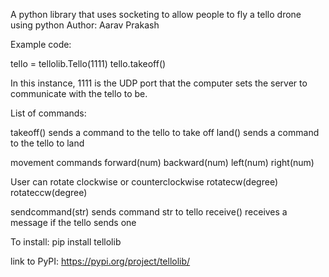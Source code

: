 A python library that uses socketing to allow people to fly a tello drone using python
Author: Aarav Prakash

Example code:

tello = tellolib.Tello(1111)
tello.takeoff()

In this instance, 1111 is the UDP port that the computer sets the server to communicate with the tello to be.

List of commands:

takeoff() sends a command to the tello to take off
land() sends a command to the tello to land

movement commands
forward(num)
backward(num)
left(num)
right(num)

User can rotate clockwise or counterclockwise
rotatecw(degree)
rotateccw(degree)

sendcommand(str) sends command str to tello
receive() receives a message if the tello sends one

To install:
pip install tellolib

link to PyPI: https://pypi.org/project/tellolib/